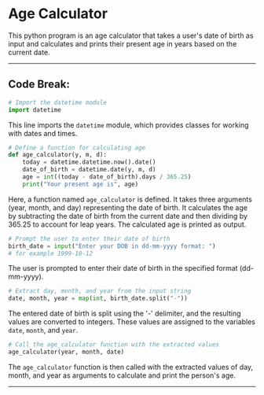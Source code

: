 # Age Calculator

This python program is an age calculator that takes a user's date of birth as input and calculates and prints their present age in years based on the current date.

-----

## Code Break:

```python
# Import the datetime module
import datetime
```

This line imports the `datetime` module, which provides classes for working with dates and times.

```python
# Define a function for calculating age
def age_calculator(y, m, d):
    today = datetime.datetime.now().date()
    date_of_birth = datetime.date(y, m, d)
    age = int((today - date_of_birth).days / 365.25)
    print("Your present age is", age)
```

Here, a function named `age_calculator` is defined. It takes three arguments (year, month, and day) representing the date of birth. It calculates the age by subtracting the date of birth from the current date and then dividing by 365.25 to account for leap years. The calculated age is printed as output.

```python
# Prompt the user to enter their date of birth
birth_date = input("Enter your DOB in dd-mm-yyyy format: ")
# for example 1999-10-12
```

The user is prompted to enter their date of birth in the specified format (dd-mm-yyyy).

```python
# Extract day, month, and year from the input string
date, month, year = map(int, birth_date.split("-"))
```

The entered date of birth is split using the '-' delimiter, and the resulting values are converted to integers. These values are assigned to the variables `date`, `month`, and `year`.

```python
# Call the age_calculator function with the extracted values
age_calculator(year, month, date)
```

The `age_calculator` function is then called with the extracted values of day, month, and year as arguments to calculate and print the person's age.

-----